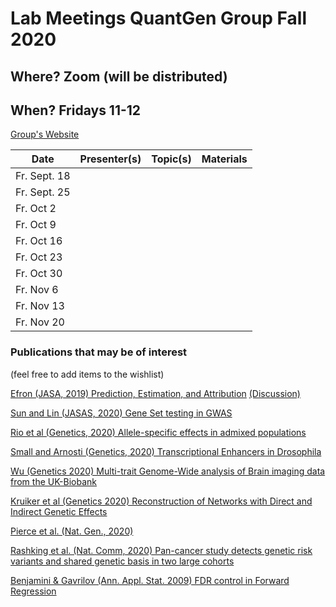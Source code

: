 
# Lab Meetings QuantGen Group Fall 2020

## Where? Zoom (will be distributed)

## When? Fridays 11-12

[Group's Website](http://quantgen.github.io/)

| Date           | Presenter(s)     |  Topic(s)        |  Materials    |
| -------------  | ---------------- | ---------------- | ------------- |
|Fr. Sept. 18|  |  | |
|Fr. Sept. 25|  |  | |
|Fr. Oct 2|  |  | |
|Fr. Oct 9|  |  | |
|Fr. Oct 16|  |  | |
|Fr. Oct 23|  |  | |
|Fr. Oct 30|  |  | |
|Fr. Nov 6|  |  | |
|Fr. Nov 13|  |  | |
|Fr. Nov 20|  |  | |

### Publications that may be of interest 
(feel free to add items to the wishlist)

[Efron (JASA, 2019) Prediction, Estimation, and Attribution](https://amstat.tandfonline.com/doi/abs/10.1080/01621459.2020.1762613?journalCode=uasa20) [(Discussion)](https://www.tandfonline.com/doi/abs/10.1080/01621459.2020.1762617)

[Sun and Lin (JASAS, 2020) Gene Set testing in GWAS](https://www.tandfonline.com/doi/full/10.1080/01621459.2019.1660170)

[Rio et al (Genetics, 2020) Allele-specific effects in admixed populations](https://www.genetics.org/content/216/1/27)

[Small and Arnosti (Genetics, 2020) Transcriptional Enhancers in Drosophila](https://www.genetics.org/content/216/1/1)

[Wu (Genetics 2020) Multi-trait Genome-Wide analysis of Brain imaging data from the UK-Biobank](https://www.genetics.org/content/215/4/947)

[Kruiker et al (Genetics 2020) Reconstruction of Networks with Direct and Indirect Genetic Effects](https://www.genetics.org/content/214/4/781)

[Pierce et al. (Nat. Gen., 2020)](https://www.nature.com/articles/s41531-020-00125-y)

[Rashking et al. (Nat. Comm, 2020) Pan-cancer study detects genetic risk variants and shared genetic basis in two large cohorts](https://www.nature.com/articles/s41467-020-18246-6)

[Benjamini & Gavrilov (Ann. Appl. Stat. 2009) FDR control in Forward Regression](https://projecteuclid.org/euclid.aoas/1239888367)
